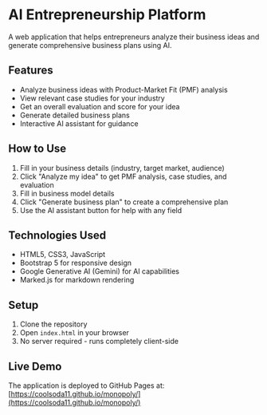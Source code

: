 # AI Entrepreneurship Platform

A web application that helps entrepreneurs analyze their business ideas and generate comprehensive business plans using AI.

## Features

- Analyze business ideas with Product-Market Fit (PMF) analysis
- View relevant case studies for your industry
- Get an overall evaluation and score for your idea
- Generate detailed business plans
- Interactive AI assistant for guidance

## How to Use

1. Fill in your business details (industry, target market, audience)
2. Click "Analyze my idea" to get PMF analysis, case studies, and evaluation
3. Fill in business model details
4. Click "Generate business plan" to create a comprehensive plan
5. Use the AI assistant button for help with any field

## Technologies Used

- HTML5, CSS3, JavaScript
- Bootstrap 5 for responsive design
- Google Generative AI (Gemini) for AI capabilities
- Marked.js for markdown rendering

## Setup

1. Clone the repository
2. Open `index.html` in your browser
3. No server required - runs completely client-side

## Live Demo

The application is deployed to GitHub Pages at:  
[https://coolsoda11.github.io/monopoly/](https://coolsoda11.github.io/monopoly/)
